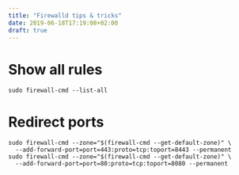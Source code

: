 ```yaml
---
title: "Firewalld tips & tricks"
date: 2019-06-18T17:19:08+02:00
draft: true
---
```


# Show all rules

```
sudo firewall-cmd --list-all
```

# Redirect ports

```
sudo firewall-cmd --zone="$(firewall-cmd --get-default-zone)" \
  --add-forward-port=port=443:proto=tcp:toport=8443 --permanent
sudo firewall-cmd --zone="$(firewall-cmd --get-default-zone)" \
  --add-forward-port=port=80:proto=tcp:toport=8080 --permanent
```
